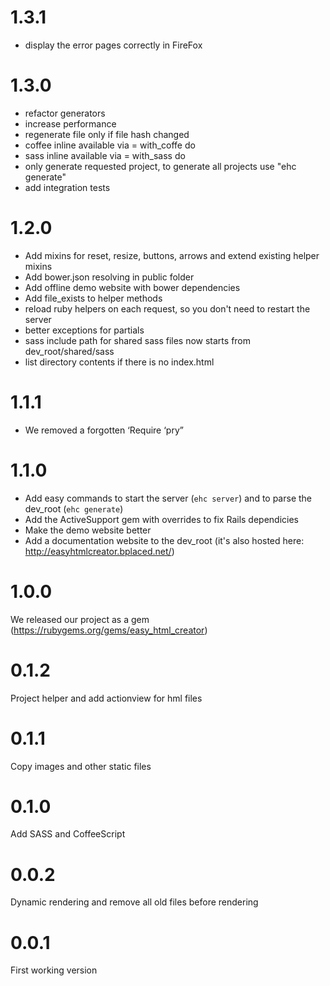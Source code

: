1.3.1
=================
- display the error pages correctly in FireFox 

1.3.0
=================
- refactor generators
- increase performance
- regenerate file only if file hash changed
- coffee inline available via = with_coffe do
- sass inline available via = with_sass do
- only generate requested project, to generate all projects use "ehc generate"
- add integration tests

1.2.0
=================
- Add mixins for reset, resize, buttons, arrows and extend existing helper mixins
- Add bower.json resolving in public folder
- Add offline demo website with bower dependencies
- Add file_exists to helper methods
- reload ruby helpers on each request, so you don't need to restart the server
- better exceptions for partials
- sass include path for shared sass files now starts from dev_root/shared/sass
- list directory contents if there is no index.html

1.1.1
=================
- We removed a forgotten ‘Require ‘pry”

1.1.0
=================
- Add easy commands to start the server (`ehc server`) and to parse the dev_root (`ehc generate`)
- Add the ActiveSupport gem with overrides to fix Rails dependicies
- Make the demo website better
- Add a documentation website to the dev_root (it's also hosted here: http://easyhtmlcreator.bplaced.net/)

1.0.0
=================
We released our project as a gem (https://rubygems.org/gems/easy_html_creator)

0.1.2
=================
Project helper and add actionview for hml files

0.1.1
=================
Copy images and other static files

0.1.0
=================
Add SASS and CoffeeScript

0.0.2
=================
Dynamic rendering and remove all old files before rendering

0.0.1
=================
First working version
